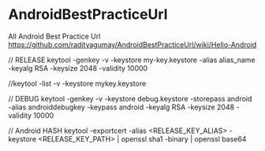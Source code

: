 # AndroidBestPracticeUrl

All Android Best Practice Url
https://github.com/radityagumay/AndroidBestPracticeUrl/wiki/Hello-Android


// RELEASE
keytool -genkey -v -keystore my-key.keystore -alias alias_name -keyalg RSA -keysize 2048 -validity 10000

//keytool -list -v -keystore mykey.keystore

// DEBUG
 keytool -genkey -v -keystore debug.keystore -storepass android -alias androiddebugkey -keypass android -keyalg RSA -keysize 2048 -validity 10000

// Android HASH
keytool -exportcert -alias <RELEASE_KEY_ALIAS> -keystore <RELEASE_KEY_PATH> | openssl sha1 -binary | openssl base64
